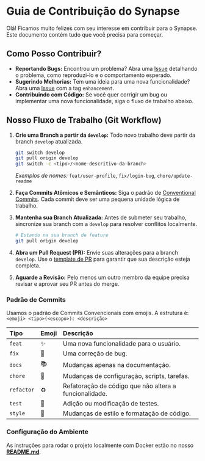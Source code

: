 # Guia de Contribuição do Synapse

Olá! Ficamos muito felizes com seu interesse em contribuir para o Synapse. Este documento contém tudo que você precisa para começar.

## Como Posso Contribuir?
* **Reportando Bugs:** Encontrou um problema? Abra uma [Issue](https://github.com/unb-mds/2025-2-NewsHub/issues) detalhando o problema, como reproduzi-lo e o comportamento esperado.
* **Sugerindo Melhorias:** Tem uma ideia para uma nova funcionalidade? Abra uma [Issue](https://github.com/unb-mds/2025-2-NewsHub/issues) com a tag `enhancement`.
* **Contribuindo com Código:** Se você quer corrigir um bug ou implementar uma nova funcionalidade, siga o fluxo de trabalho abaixo.

## Nosso Fluxo de Trabalho (Git Workflow)

1.  **Crie uma Branch a partir da `develop`:** Todo novo trabalho deve partir da branch `develop` atualizada.
    ```sh
    git switch develop
    git pull origin develop
    git switch -c <tipo>/<nome-descritivo-da-branch>
    ```
    *Exemplos de nomes:* `feat/user-profile`, `fix/login-bug`, `chore/update-readme`

2.  **Faça Commits Atômicos e Semânticos:** Siga o padrão de [Conventional Commits](https://www.conventionalcommits.org/pt-br). Cada commit deve ser uma pequena unidade lógica de trabalho.

3.  **Mantenha sua Branch Atualizada:** Antes de submeter seu trabalho, sincronize sua branch com a `develop` para resolver conflitos localmente.
    ```sh
    # Estando na sua branch de feature
    git pull origin develop
    ```

4.  **Abra um Pull Request (PR):** Envie suas alterações para a branch `develop`. Use o [template de PR](.github/PULL_REQUEST_TEMPLATE.md) para garantir que sua descrição esteja completa.

5.  **Aguarde a Revisão:** Pelo menos um outro membro da equipe precisa revisar e aprovar seu PR antes do merge.

### Padrão de Commits
Usamos o padrão de Commits Convencionais com emojis. A estrutura é: `<emoji> <tipo>(<escopo>): <descrição>`

| Tipo | Emoji | Descrição |
| :--- | :--- | :--- |
| `feat` | ✨ | Uma nova funcionalidade para o usuário. |
| `fix` | 🐛 | Uma correção de bug. |
| `docs`| 📚 | Mudanças apenas na documentação. |
| `chore`| 🔧 | Mudanças de configuração, scripts, tarefas. |
| `refactor`| ♻️ | Refatoração de código que não altera a funcionalidade. |
| `test`| 🧪 | Adição ou modificação de testes. |
| `style`| 💄 | Mudanças de estilo e formatação de código. |

### Configuração do Ambiente
As instruções para rodar o projeto localmente com Docker estão no nosso **[README.md](README.md)**.